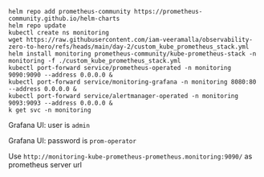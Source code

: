 

```
helm repo add prometheus-community https://prometheus-community.github.io/helm-charts
helm repo update
kubectl create ns monitoring
wget https://raw.githubusercontent.com/iam-veeramalla/observability-zero-to-hero/refs/heads/main/day-2/custom_kube_prometheus_stack.yml
helm install monitoring prometheus-community/kube-prometheus-stack -n monitoring -f ./custom_kube_prometheus_stack.yml
kubectl port-forward service/prometheus-operated -n monitoring 9090:9090 --address 0.0.0.0 &
kubectl port-forward service/monitoring-grafana -n monitoring 8080:80 --address 0.0.0.0 &
kubectl port-forward service/alertmanager-operated -n monitoring 9093:9093 --address 0.0.0.0 &
k get svc -n monitoring
```

Grafana UI: user is `admin`

Grafana UI: password is `prom-operator`

Use `http://monitoring-kube-prometheus-prometheus.monitoring:9090/` as prometheus server url
